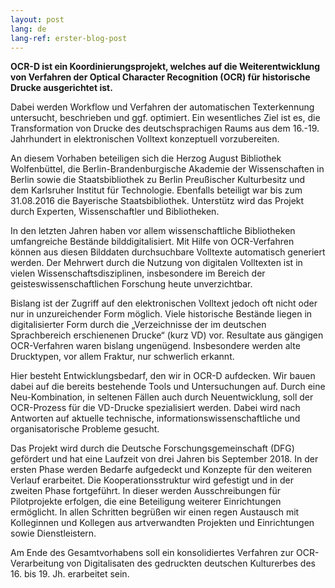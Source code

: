 ```yaml
---
layout: post
lang: de
lang-ref: erster-blog-post
---
```


**OCR-D ist ein Koordinierungsprojekt, welches auf die Weiterentwicklung von
Verfahren der Optical Character Recognition (OCR) für historische Drucke
ausgerichtet ist.**

Dabei werden Workflow und Verfahren der automatischen Texterkennung untersucht,
beschrieben und ggf. optimiert. Ein wesentliches Ziel ist es, die
Transformation von Drucke des deutschsprachigen Raums aus dem 16.-19.
Jahrhundert in elektronischen Volltext konzeptuell vorzubereiten.

An diesem Vorhaben beteiligen sich die Herzog August Bibliothek Wolfenbüttel,
die Berlin-Brandenburgische Akademie der Wissenschaften in Berlin sowie die
Staatsbibliothek zu Berlin Preußischer Kulturbesitz und dem Karlsruher Institut
für Technologie. Ebenfalls beteiligt war bis zum 31.08.2016 die Bayerische
Staatsbibliothek. Unterstütz wird das Projekt durch Experten, Wissenschaftler
und Bibliotheken.

In den letzten Jahren haben vor allem wissenschaftliche Bibliotheken
umfangreiche Bestände bilddigitalisiert. Mit Hilfe von OCR-Verfahren können aus
diesen Bilddaten durchsuchbare Volltexte automatisch generiert werden. Der
Mehrwert durch die Nutzung von digitalen Volltexten ist in vielen
Wissenschaftsdisziplinen, insbesondere im Bereich der geisteswissenschaftlichen
Forschung heute unverzichtbar.

Bislang ist der  Zugriff auf den elektronischen Volltext jedoch oft nicht oder
nur in unzureichender Form möglich. Viele historische Bestände liegen in digitalisierter Form durch die „Verzeichnisse der im deutschen Sprachbereich erschienenen Drucke“ (kurz VD) vor. Resultate aus gängigen OCR-Verfahren waren bislang ungenügend. Insbesondere werden alte Drucktypen, vor allem Fraktur, nur schwerlich erkannt.

Hier besteht Entwicklungsbedarf, den wir in OCR-D  aufdecken. Wir bauen dabei auf die bereits bestehende Tools und Untersuchungen auf. Durch eine Neu-Kombination, in seltenen Fällen auch durch Neuentwicklung, soll der OCR-Prozess für die VD-Drucke spezialisiert werden. Dabei wird nach Antworten auf aktuelle technische, informationswissenschaftliche und organisatorische Probleme gesucht.

Das Projekt wird durch die Deutsche Forschungsgemeinschaft (DFG) gefördert und hat eine Laufzeit von drei Jahren bis September 2018. In der ersten Phase  werden Bedarfe aufgedeckt und Konzepte für den weiteren Verlauf erarbeitet. Die Kooperationsstruktur wird gefestigt und in der zweiten Phase fortgeführt.  In dieser werden Ausschreibungen für Pilotprojekte erfolgen, die eine Beteiligung weiterer Einrichtungen ermöglicht. In allen Schritten begrüßen wir einen regen Austausch mit Kolleginnen und Kollegen aus  artverwandten Projekten und Einrichtungen sowie Dienstleistern.

Am Ende des Gesamtvorhabens soll ein konsolidiertes Verfahren zur OCR-Verarbeitung von Digitalisaten des gedruckten deutschen Kulturerbes des 16. bis 19. Jh. erarbeitet sein.
